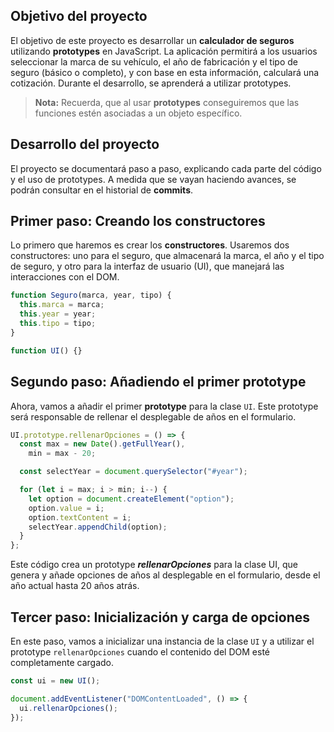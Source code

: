 ## Objetivo del proyecto

El objetivo de este proyecto es desarrollar un **calculador de seguros** utilizando **prototypes** en JavaScript. La aplicación permitirá a los usuarios seleccionar la marca de su vehículo, el año de fabricación y el tipo de seguro (básico o completo), y con base en esta información, calculará una cotización. Durante el desarrollo, se aprenderá a utilizar prototypes.

> **Nota:** Recuerda, que al usar **prototypes** conseguiremos que las funciones estén asociadas a un objeto específico.

## Desarrollo del proyecto

El proyecto se documentará paso a paso, explicando cada parte del código y el uso de prototypes. A medida que se vayan haciendo avances, se podrán consultar en el historial de **commits**.

## Primer paso: Creando los constructores

Lo primero que haremos es crear los **constructores**. Usaremos dos constructores: uno para el seguro, que almacenará la marca, el año y el tipo de seguro, y otro para la interfaz de usuario (UI), que manejará las interacciones con el DOM.

```javascript
function Seguro(marca, year, tipo) {
  this.marca = marca;
  this.year = year;
  this.tipo = tipo;
}

function UI() {}
```

## Segundo paso: Añadiendo el primer prototype

Ahora, vamos a añadir el primer **prototype** para la clase `UI`. Este prototype será responsable de rellenar el desplegable de años en el formulario.

```javascript
UI.prototype.rellenarOpciones = () => {
  const max = new Date().getFullYear(),
    min = max - 20;

  const selectYear = document.querySelector("#year");

  for (let i = max; i > min; i--) {
    let option = document.createElement("option");
    option.value = i;
    option.textContent = i;
    selectYear.appendChild(option);
  }
};
```

Este código crea un prototype **_rellenarOpciones_** para la clase UI, que genera y añade opciones de años al desplegable en el formulario, desde el año actual hasta 20 años atrás.

## Tercer paso: Inicialización y carga de opciones

En este paso, vamos a inicializar una instancia de la clase `UI` y a utilizar el prototype `rellenarOpciones` cuando el contenido del DOM esté completamente cargado.

```javascript
const ui = new UI();

document.addEventListener("DOMContentLoaded", () => {
  ui.rellenarOpciones();
});
```


